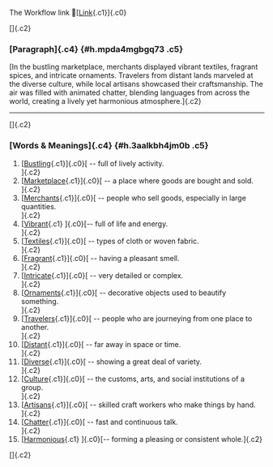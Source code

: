The Workflow link
👏[[Link](https://www.google.com/url?q=http://www.google.com&sa=D&source=editors&ust=1756090319318087&usg=AOvVaw3tWqMmf1d3-nD30U_Vznue){.c1}]{.c0}

[]{.c2}

### [Paragraph]{.c4} {#h.mpda4mgbgq73 .c5}

[In the bustling marketplace, merchants displayed vibrant textiles,
fragrant spices, and intricate ornaments. Travelers from distant lands
marveled at the diverse culture, while local artisans showcased their
craftsmanship. The air was filled with animated chatter, blending
languages from across the world, creating a lively yet harmonious
atmosphere.]{.c2}

------------------------------------------------------------------------

[]{.c2}

### [Words & Meanings]{.c4} {#h.3aalkbh4jm0b .c5}

1.  [[Bustling](https://www.google.com/url?q=http://www.google.com&sa=D&source=editors&ust=1756090319318990&usg=AOvVaw35MXNHBeaEShDpxmCEML8E){.c1}]{.c0}[ --
    full of lively activity.\
    ]{.c2}
2.  [[Marketplace](https://www.google.com/url?q=http://www.google.com&sa=D&source=editors&ust=1756090319319260&usg=AOvVaw3gnuqA5zTfsXXrjGbHF8Gf){.c1}]{.c0}[ --
    a place where goods are bought and sold.\
    ]{.c2}
3.  [[Merchants](https://www.google.com/url?q=http://www.google.com&sa=D&source=editors&ust=1756090319319544&usg=AOvVaw2nhbE08VM9iVmnSrN-hTGw){.c1}]{.c0}[ --
    people who sell goods, especially in large quantities.\
    ]{.c2}
4.  [[Vibrant](https://www.google.com/url?q=http://www.google.com&sa=D&source=editors&ust=1756090319319760&usg=AOvVaw19A33nD5In1gwGPIT7fH_a){.c1}
    ]{.c0}[-- full of life and energy.\
    ]{.c2}
5.  [[Textiles](https://www.google.com/url?q=http://www.google.com&sa=D&source=editors&ust=1756090319319893&usg=AOvVaw37Y9KOhsPXJ5-qlCkh6aTV){.c1}]{.c0}[ --
    types of cloth or woven fabric.\
    ]{.c2}
6.  [[Fragrant](https://www.google.com/url?q=http://www.google.com&sa=D&source=editors&ust=1756090319320027&usg=AOvVaw1-E38H3br3AWqnx9Frszn5){.c1}]{.c0}[ --
    having a pleasant smell.\
    ]{.c2}
7.  [[Intricate](https://www.google.com/url?q=http://www.google.com&sa=D&source=editors&ust=1756090319320135&usg=AOvVaw3koNbaYlpCU6-_f20sYkdV){.c1}]{.c0}[ --
    very detailed or complex.\
    ]{.c2}
8.  [[Ornaments](https://www.google.com/url?q=http://www.google.com&sa=D&source=editors&ust=1756090319320314&usg=AOvVaw353QhmG4JG501Na5fyh3Xl){.c1}]{.c0}[ --
    decorative objects used to beautify something.\
    ]{.c2}
9.  [[Travelers](https://www.google.com/url?q=http://www.google.com&sa=D&source=editors&ust=1756090319320601&usg=AOvVaw2I_sQ_UJFfldrov6JS9Usb){.c1}]{.c0}[ --
    people who are journeying from one place to another.\
    ]{.c2}
10. [[Distant](https://www.google.com/url?q=http://www.google.com&sa=D&source=editors&ust=1756090319320915&usg=AOvVaw1kOZhSSut4O8pak64zcTQL){.c1}]{.c0}[ --
    far away in space or time.\
    ]{.c2}
11. [[Diverse](https://www.google.com/url?q=http://www.google.com&sa=D&source=editors&ust=1756090319321156&usg=AOvVaw3k1YKeUPU6B9wr8aJEF_VP){.c1}]{.c0}[ --
    showing a great deal of variety.\
    ]{.c2}
12. [[Culture](https://www.google.com/url?q=http://www.google.com&sa=D&source=editors&ust=1756090319321412&usg=AOvVaw3Zqa3htz45zK-198PXuSyK){.c1}]{.c0}[ --
    the customs, arts, and social institutions of a group.\
    ]{.c2}
13. [[Artisans](https://www.google.com/url?q=http://www.google.com&sa=D&source=editors&ust=1756090319321770&usg=AOvVaw1VuJxsjBcHc-wm8IMv7deG){.c1}]{.c0}[ --
    skilled craft workers who make things by hand.\
    ]{.c2}
14. [[Chatter](https://www.google.com/url?q=http://www.google.com&sa=D&source=editors&ust=1756090319322032&usg=AOvVaw10oBwOqiKM05roqQFiKspT){.c1}]{.c0}[ --
    fast and continuous talk.\
    ]{.c2}
15. [[Harmonious](https://www.google.com/url?q=http://www.google.com&sa=D&source=editors&ust=1756090319322203&usg=AOvVaw0qoZ9YMoEPTtwxeurzcjdt){.c1}
    ]{.c0}[-- forming a pleasing or consistent whole.]{.c2}

[]{.c2}
